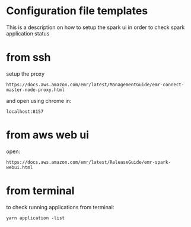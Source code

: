 # Configuration file templates
This is a description on how to setup the spark ui
in order to check spark application status

# from ssh 
setup the proxy
```
https://docs.aws.amazon.com/emr/latest/ManagementGuide/emr-connect-master-node-proxy.html
```
and open using chrome in:
```
localhost:8157
```

# from aws web ui
open:
```
https://docs.aws.amazon.com/emr/latest/ReleaseGuide/emr-spark-webui.html
```

# from terminal
to check running applications from terminal:
```
yarn application -list
```
